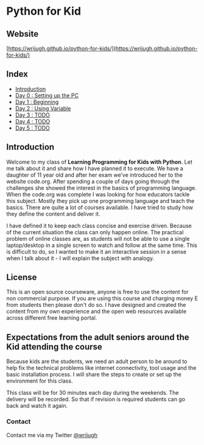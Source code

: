 # Python for Kid

## Website

[https://wrijugh.github.io/python-for-kids/](https://wrijugh.github.io/python-for-kids/)

## Index

- [Introduction](#introduction)
- [Day 0 : Setting up the PC](00-day00.md)
- [Day 1 : Beginning](01-day01.md)
- [Day 2 : Using Variable](02-day02.md)
- [Day 3 : TODO](04-day03.md)
- [Day 4 : TODO](04-day04.md)
- [Day 5 : TODO](05-day05.md)

<!--
# Disucuss about Setting VS Code with Python 
# Record videos for all the modules. 
-->

## Introduction

Welcome to my class of **Learning Programming for Kids with Python**.  Let me talk about it and share how I have planned it to execute. We have a daughter of 11 year old and after her exam we’ve introduced her to the website code.org. After spending a couple of days going through the challenges she showed the interest in the basics of programming language. When the code.org was complete I was looking for how educators tackle this subject. Mostly they pick up one programming language and teach the basics. There are quite a lot of courses available. I have tried to study how they define the content and deliver it.

I have defined it to keep each class concise  and exercise driven. Because of the current situation the class can only happen online. The practical problem of online classes are, as students will not be able to use a single laptop/desktop in a single screen to watch and follow at the same time. This is difficult to do, so I wanted to make it an interactive session in a sense when I talk about it - I will explain the subject with analogy.

## License

This is an open source courseware,  anyone is free to use the content for non commercial purpose.  If you are  using this course and charging money E from students then please don't do so.  I have designed and  created the content from my own experience and the open web resources available across different free learning portal.

## Expectations from the adult seniors around the Kid attending the course

Because kids are the students, we need an adult person to be around to help fix the technical problems like internet connectivity, tool usage and the basic installation process. I will share the steps to create or set up the environment for this class.

This class will be for 30 minutes each day during the weekends. The delivery will be recorded. So that if revision is required students can go back and watch it again.

### Contact

Contact me via my Twitter [@wrijugh](https://twitter.com/wrijugh)
